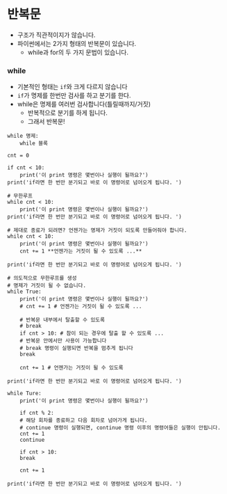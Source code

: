 # 반복문
- 구조가 직관적이지가 않습니다.
- 파이썬에서는 2가지 형태의 반복문이 있습니다.
  - while과 for의 두 가지 문법이 있습니다.

### while
- 기본적인 형태는 `if`와 크게 다르지 않습니다
- `if`가 명제를 한번만 검사를 하고 분기를 한다.
- while은 명제를 여러번 검사합니다(틀릴때까지/거짓)
  - 반복적으로 분기를 하게 됩니다.
  - 그래서 반복문!

```
while 명제:
    while 블록

cnt = 0

if cnt < 10:
    print('이 print 명령은 몇번이나 실행이 될까요?')
print('if라면 한 번만 분기되고 바로 이 명령어로 넘어오게 됩니다. ')

# 무한루프
while cnt < 10:
    print('이 print 명령은 몇번이나 실행이 될까요?')
print('if라면 한 번만 분기되고 바로 이 명령어로 넘어오게 됩니다. ')

# 제대로 종료가 되려면? 언젠가는 명제가 거짓이 되도록 만들어줘야 합니다.
while cnt < 10:
    print('이 print 명령은 몇번이나 실행이 될까요?')
    cnt += 1 **언젠가는 거짓이 될 수 있도록 ...**

print('if라면 한 번만 분기되고 바로 이 명령어로 넘어오게 됩니다. ')

# 의도적으로 무한루프를 생성
# 명제가 거짓이 될 수 없습니다.
while True:
    print('이 print 명령은 몇번이나 실행이 될까요?')
    # cnt += 1 # 언젠가는 거짓이 될 수 있도록 ...

    # 반복문 내부에서 탈출할 수 있도록
    # break
    if cnt > 10: # 참이 되는 경우에 탈출 할 수 있도록 ...
    # 반복문 안에서만 사용이 가능합니다
    # break 명령이 실행되면 반복을 멈추게 됩니다
    break

    cnt += 1 # 언젠가는 거짓이 될 수 있도록

print('if라면 한 번만 분기되고 바로 이 명령어로 넘어오게 됩니다. ')

while Ture:
    print('이 print 명령은 몇번이나 실행이 될까요?')

    if cnt % 2:
    # 해당 회차를 종료하고 다음 회차로 넘어가게 됩니다.
    # continue 명령이 실행되면, continue 명령 이후의 명령어들은 실행이 안됩니다.
    cnt += 1
    continue

    if cnt > 10:
    break

    cnt += 1

print('if라면 한 번만 분기되고 바로 이 명령어로 넘어오게 됩니다. ')
```
